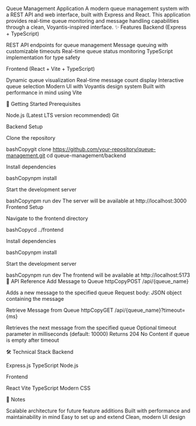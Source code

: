 Queue Management Application
A modern queue management system with a REST API and web interface, built with Express and React. This application provides real-time queue monitoring and message handling capabilities through a clean, Voyantis-inspired interface.
✨ Features
Backend (Express + TypeScript)

REST API endpoints for queue management
Message queuing with customizable timeouts
Real-time queue status monitoring
TypeScript implementation for type safety

Frontend (React + Vite + TypeScript)

Dynamic queue visualization
Real-time message count display
Interactive queue selection
Modern UI with Voyantis design system
Built with performance in mind using Vite

🚀 Getting Started
Prerequisites

Node.js (Latest LTS version recommended)
Git

Backend Setup

Clone the repository

bashCopygit clone https://github.com/your-repository/queue-management.git
cd queue-management/backend

Install dependencies

bashCopynpm install

Start the development server

bashCopynpm run dev
The server will be available at http://localhost:3000
Frontend Setup

Navigate to the frontend directory

bashCopycd ../frontend

Install dependencies

bashCopynpm install

Start the development server

bashCopynpm run dev
The frontend will be available at http://localhost:5173
📡 API Reference
Add Message to Queue
httpCopyPOST /api/{queue_name}

Adds a new message to the specified queue
Request body: JSON object containing the message

Retrieve Message from Queue
httpCopyGET /api/{queue_name}?timeout={ms}

Retrieves the next message from the specified queue
Optional timeout parameter in milliseconds (default: 10000)
Returns 204 No Content if queue is empty after timeout

🛠️ Technical Stack
Backend

Express.js
TypeScript
Node.js

Frontend

React
Vite
TypeScript
Modern CSS

📝 Notes

Scalable architecture for future feature additions
Built with performance and maintainability in mind
Easy to set up and extend
Clean, modern UI design